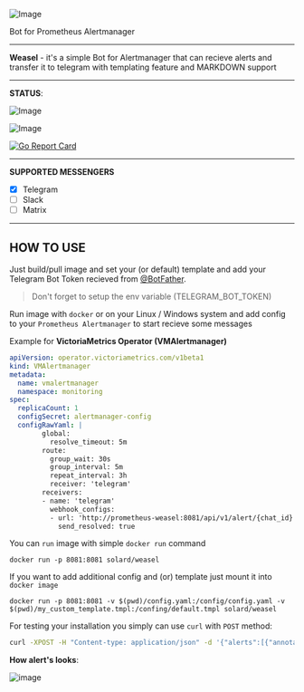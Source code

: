 ![Image](weasel.png)

Bot for Prometheus Alertmanager

---

**Weasel** - it's a simple Bot for Alertmanager that can recieve alerts and transfer it to telegram with templating feature and MARKDOWN support

---

**STATUS**:

![Image](https://img.shields.io/github/workflow/status/solyard/weasel/Go?label=Go%20Compile%20&style=for-the-badge)

![Image](https://img.shields.io/github/workflow/status/solyard/weasel/ci?color=blue&label=Docker%20Build&style=for-the-badge)

[![Go Report Card](https://goreportcard.com/badge/github.com/solyard/weasel)](https://goreportcard.com/report/github.com/solyard/weasel)

---

**SUPPORTED MESSENGERS**
- [x] Telegram
- [ ] Slack
- [ ] Matrix

---
<h2>HOW TO USE</h2>

Just build/pull image and set your (or default) template and add your Telegram Bot Token recieved from [@BotFather](https://t.me/botfather).

> Don't forget to setup the env variable (TELEGRAM_BOT_TOKEN)

Run image with `docker` or on your Linux / Windows system and add config to your `Prometheus Alertmanager` to start recieve some messages

Example for **VictoriaMetrics Operator (VMAlertmanager)**

```yaml
apiVersion: operator.victoriametrics.com/v1beta1
kind: VMAlertmanager
metadata:
  name: vmalertmanager
  namespace: monitoring
spec:
  replicaCount: 1
  configSecret: alertmanager-config
  configRawYaml: |
        global:
          resolve_timeout: 5m
        route:
          group_wait: 30s
          group_interval: 5m
          repeat_interval: 3h
          receiver: 'telegram'
        receivers:
        - name: 'telegram'
          webhook_configs:
          - url: 'http://prometheus-weasel:8081/api/v1/alert/{chat_id}'
            send_resolved: true
```

You can `run` image with simple `docker run` command
```
docker run -p 8081:8081 solard/weasel
```
If you want to add additional config and (or) template just mount it into `docker image`
```
docker run -p 8081:8081 -v $(pwd)/config.yaml:/config/config.yaml -v $(pwd)/my_custom_template.tmpl:/confing/default.tmpl solard/weasel
```

For testing your installation you simply can use `curl` with `POST` method:

```bash
curl -XPOST -H "Content-type: application/json" -d '{"alerts":[{"annotations":{"description":"SOME TEXT DATA","summary":"TEST ALERT"},"generatorURL":"http:\/\/alert:8080\/api\/v1\/15821810008956981301\/8832311346543396454\/status","labels":{"alertgroup":"rules","alertname":"CRITICAL TEST","instance":"my-test-instance","severity":"critical"},"startsAt":"2021-04-20T05:15:04.65109161Z"},{"annotations":{"description":"SOME TEXT DATA","summary":"TEST LERT"},"generatorURL":"http:\/\/alert:8080\/api\/v1\/15821810008956981301\/15760119835279596093\/status","labels":{"alertgroup":"rules","alertname":"WARNING TEST","instance":"my-test-instance","severity":"warning"},"startsAt":"2021-04-20T05:14:34.648183556Z"}],"commonAnnotations":{"summary":"SOME ANNOTATIONS"},"commonLabels":{"alertgroup":"rules","instance":"my-test-instance"},"externalURL":"http:\/\/alert:9093","groupKey":0,"groupLabels":{},"receiver":"telegram","status":"resolved","version":0}' 'localhost:8081/api/v1/alert/{chat_id}'
```

**How alert's looks**:

![image](https://user-images.githubusercontent.com/8751732/116091391-7062ac80-a6ad-11eb-8645-86f2750d1d21.png)

